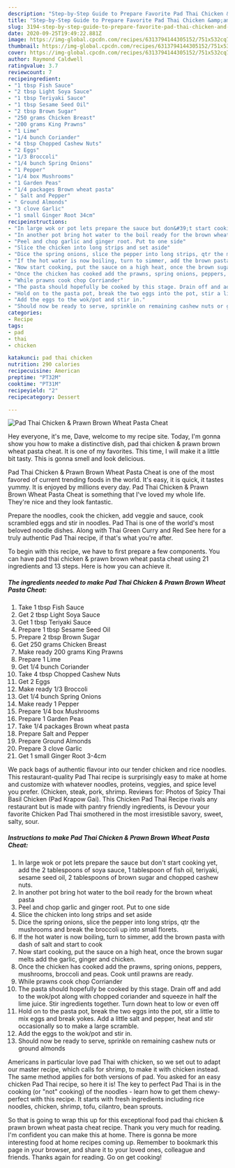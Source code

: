 ```yaml
---
description: "Step-by-Step Guide to Prepare Favorite Pad Thai Chicken &amp;amp; Prawn Brown Wheat Pasta Cheat"
title: "Step-by-Step Guide to Prepare Favorite Pad Thai Chicken &amp;amp; Prawn Brown Wheat Pasta Cheat"
slug: 3194-step-by-step-guide-to-prepare-favorite-pad-thai-chicken-and-amp-prawn-brown-wheat-pasta-cheat
date: 2020-09-25T19:49:22.881Z
image: https://img-global.cpcdn.com/recipes/6313794144305152/751x532cq70/pad-thai-chicken-prawn-brown-wheat-pasta-cheat-recipe-main-photo.jpg
thumbnail: https://img-global.cpcdn.com/recipes/6313794144305152/751x532cq70/pad-thai-chicken-prawn-brown-wheat-pasta-cheat-recipe-main-photo.jpg
cover: https://img-global.cpcdn.com/recipes/6313794144305152/751x532cq70/pad-thai-chicken-prawn-brown-wheat-pasta-cheat-recipe-main-photo.jpg
author: Raymond Caldwell
ratingvalue: 3.7
reviewcount: 7
recipeingredient:
- "1 tbsp Fish Sauce"
- "2 tbsp Light Soya Sauce"
- "1 tbsp Teriyaki Sauce"
- "1 tbsp Sesame Seed Oil"
- "2 tbsp Brown Sugar"
- "250 grams Chicken Breast"
- "200 grams King Prawns"
- "1 Lime"
- "1/4 bunch Coriander"
- "4 tbsp Chopped Cashew Nuts"
- "2 Eggs"
- "1/3 Broccoli"
- "1/4 bunch Spring Onions"
- "1 Pepper"
- "1/4 box Mushrooms"
- "1 Garden Peas"
- "1/4 packages Brown wheat pasta"
- " Salt and Pepper"
- " Ground Almonds"
- "3 clove Garlic"
- "1 small Ginger Root 34cm"
recipeinstructions:
- "In large wok or pot lets prepare the sauce but don&#39;t start cooking yet, add the 2 tablespoons of soya sauce, 1 tablespoon of fish oil, teriyaki, sesame seed oil, 2 tablespoons of brown sugar and chopped cashew nuts."
- "In another pot bring hot water to the boil ready for the brown wheat pasta"
- "Peel and chop garlic and ginger root. Put to one side"
- "Slice the chicken into long strips and set aside"
- "Dice the spring onions, slice the pepper into long strips, qtr the mushrooms and break the broccoli up into small florets."
- "If the hot water is now boiling, turn to simmer, add the brown pasta with dash of salt and start to cook"
- "Now start cooking, put the sauce on a high heat, once the brown sugar melts add the garlic, ginger and chicken."
- "Once the chicken has cooked add the prawns, spring onions, peppers, mushrooms, broccoli and peas. Cook until prawns are ready."
- "While prawns cook chop Corriander"
- "The pasta should hopefully be cooked by this stage. Drain off and add to the wok/pot along with chopped coriander and squeeze in half the lime juice. Stir ingredients together. Turn down heat to low or even off"
- "Hold on to the pasta pot, break the two eggs into the pot, stir a little to mix eggs and break yokes. Add a little salt and pepper, heat and stir occasionally so to make a large scramble."
- "Add the eggs to the wok/pot and stir in."
- "Should now be ready to serve, sprinkle on remaining cashew nuts or ground almonds"
categories:
- Recipe
tags:
- pad
- thai
- chicken

katakunci: pad thai chicken 
nutrition: 290 calories
recipecuisine: American
preptime: "PT32M"
cooktime: "PT31M"
recipeyield: "2"
recipecategory: Dessert

---
```



![Pad Thai Chicken &amp; Prawn Brown Wheat Pasta Cheat](https://img-global.cpcdn.com/recipes/6313794144305152/751x532cq70/pad-thai-chicken-prawn-brown-wheat-pasta-cheat-recipe-main-photo.jpg)

Hey everyone, it's me, Dave, welcome to my recipe site. Today, I'm gonna show you how to make a distinctive dish, pad thai chicken &amp; prawn brown wheat pasta cheat. It is one of my favorites. This time, I will make it a little bit tasty. This is gonna smell and look delicious.

Pad Thai Chicken &amp; Prawn Brown Wheat Pasta Cheat is one of the most favored of current trending foods in the world. It's easy, it is quick, it tastes yummy. It is enjoyed by millions every day. Pad Thai Chicken &amp; Prawn Brown Wheat Pasta Cheat is something that I've loved my whole life. They're nice and they look fantastic.

Prepare the noodles, cook the chicken, add veggie and sauce, cook scrambled eggs and stir in noodles. Pad Thai is one of the world&#39;s most beloved noodle dishes. Along with Thai Green Curry and Red See here for a truly authentic Pad Thai recipe, if that&#39;s what you&#39;re after.


To begin with this recipe, we have to first prepare a few components. You can have pad thai chicken &amp; prawn brown wheat pasta cheat using 21 ingredients and 13 steps. Here is how you can achieve it.

<!--inarticleads1-->

##### The ingredients needed to make Pad Thai Chicken &amp; Prawn Brown Wheat Pasta Cheat:

1. Take 1 tbsp Fish Sauce
1. Get 2 tbsp Light Soya Sauce
1. Get 1 tbsp Teriyaki Sauce
1. Prepare 1 tbsp Sesame Seed Oil
1. Prepare 2 tbsp Brown Sugar
1. Get 250 grams Chicken Breast
1. Make ready 200 grams King Prawns
1. Prepare 1 Lime
1. Get 1/4 bunch Coriander
1. Take 4 tbsp Chopped Cashew Nuts
1. Get 2 Eggs
1. Make ready 1/3 Broccoli
1. Get 1/4 bunch Spring Onions
1. Make ready 1 Pepper
1. Prepare 1/4 box Mushrooms
1. Prepare 1 Garden Peas
1. Take 1/4 packages Brown wheat pasta
1. Prepare  Salt and Pepper
1. Prepare  Ground Almonds
1. Prepare 3 clove Garlic
1. Get 1 small Ginger Root 3-4cm


We pack bags of authentic flavour into our tender chicken and rice noodles. This restaurant-quality Pad Thai recipe is surprisingly easy to make at home and customize with whatever noodles, proteins, veggies, and spice level you prefer. (Chicken, steak, pork, shrimp. Reviews for: Photos of Spicy Thai Basil Chicken (Pad Krapow Gai). This Chicken Pad Thai Recipe rivals any restaurant but is made with pantry friendly ingredients, is Devour your favorite Chicken Pad Thai smothered in the most irresistible savory, sweet, salty, sour. 

<!--inarticleads2-->

##### Instructions to make Pad Thai Chicken &amp; Prawn Brown Wheat Pasta Cheat:

1. In large wok or pot lets prepare the sauce but don&#39;t start cooking yet, add the 2 tablespoons of soya sauce, 1 tablespoon of fish oil, teriyaki, sesame seed oil, 2 tablespoons of brown sugar and chopped cashew nuts.
1. In another pot bring hot water to the boil ready for the brown wheat pasta
1. Peel and chop garlic and ginger root. Put to one side
1. Slice the chicken into long strips and set aside
1. Dice the spring onions, slice the pepper into long strips, qtr the mushrooms and break the broccoli up into small florets.
1. If the hot water is now boiling, turn to simmer, add the brown pasta with dash of salt and start to cook
1. Now start cooking, put the sauce on a high heat, once the brown sugar melts add the garlic, ginger and chicken.
1. Once the chicken has cooked add the prawns, spring onions, peppers, mushrooms, broccoli and peas. Cook until prawns are ready.
1. While prawns cook chop Corriander
1. The pasta should hopefully be cooked by this stage. Drain off and add to the wok/pot along with chopped coriander and squeeze in half the lime juice. Stir ingredients together. Turn down heat to low or even off
1. Hold on to the pasta pot, break the two eggs into the pot, stir a little to mix eggs and break yokes. Add a little salt and pepper, heat and stir occasionally so to make a large scramble.
1. Add the eggs to the wok/pot and stir in.
1. Should now be ready to serve, sprinkle on remaining cashew nuts or ground almonds


Americans in particular love pad Thai with chicken, so we set out to adapt our master recipe, which calls for shrimp, to make it with chicken instead. The same method applies for both versions of pad. You asked for an easy chicken Pad Thai recipe, so here it is! The key to perfect Pad Thai is in the cooking (or &#34;not&#34; cooking) of the noodles - learn how to get them chewy-perfect with this recipe. It starts with fresh ingredients including rice noodles, chicken, shrimp, tofu, cilantro, bean sprouts. 

So that is going to wrap this up for this exceptional food pad thai chicken &amp; prawn brown wheat pasta cheat recipe. Thank you very much for reading. I'm confident you can make this at home. There is gonna be more interesting food at home recipes coming up. Remember to bookmark this page in your browser, and share it to your loved ones, colleague and friends. Thanks again for reading. Go on get cooking!
